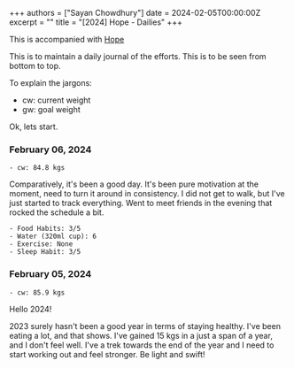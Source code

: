+++
authors = ["Sayan Chowdhury"]
date = 2024-02-05T00:00:00Z
excerpt = ""
title = "[2024] Hope - Dailies"
+++

This is accompanied with [Hope](/fitness/2024)

This is to maintain a daily journal of the efforts. This is to be seen from bottom
to top.

To explain the jargons:

- cw: current weight
- gw: goal weight

Ok, lets start.

### February 06, 2024

```
- cw: 84.8 kgs
```

Comparatively, it's been a good day. It's been pure motivation at the moment, need
to turn it around in consistency. I did not get to walk, but I've just started to
track everything. Went to meet friends in the evening that rocked the schedule a bit.

```
- Food Habits: 3/5
- Water (320ml cup): 6
- Exercise: None
- Sleep Habit: 3/5
```

### February 05, 2024

```
- cw: 85.9 kgs
```

Hello 2024!

2023 surely hasn't been a good year in terms of staying healthy. I've been eating
a lot, and that shows. I've gained 15 kgs in a just a span of a year, and I don't
feel well. I've a trek towards the end of the year and I need to start working out
and feel stronger. Be light and swift!

